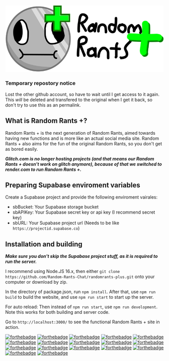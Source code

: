[![Random Rants +](./wpstatic/images/randomrants-plus.svg)](https://randomrants-plus.onrender.com)

### Temporary repostory notice

Lost the other github account, so have to wait until I get access to it again.
This _will_ be deleted and transfered to the original when I get it back, so don't try to use this as an permalink.

## What is Random Rants +?

Random Rants + is the next generation of Random Rants,
aimed towards having new functions and is more like an actual social media site.
Random Rants + also aims for the fun of the original Random Rants, so you don't get
as bored easily.

**_Glitch.com is no longer hosting projects (and that means our Random Rants + doesn't work on glitch anymore), because of that we switched to render.com to run Random Rants +._**

## Preparing Supabase enviroment variables

Create a Supabase project and provide the following enviroment vairales:

- sbBucket: Your Supabase storage bucket
- sbAPIKey: Your Supabase secret key or api key (I recommend secret key)
- sbURL: Your Supabase project url (Needs to be like `https://projectid.supabase.co`)

## Installation and building

**_Make sure you don't skip the Supabase project stuff, as it is required to run the server._**

I recommend using Node.JS 16.x, then either `git clone https://github.com/Random-Rants-Chat/randomrants-plus.git` onto your computer or download by zip.

In the directory of package.json, run `npm install`. After that, use `npm run build` to build the website, and use `npm run start` to start up the server.

For auto reload: Then instead of `npm run start`, use `npm run development`. Note this works for both building and server code.

Go to `http://localhost:3000/` to see the functional Random Rants + site in action.

[![forthebadge](https://forthebadge.com/images/featured/featured-uses-html.svg)](https://forthebadge.com)
[![forthebadge](https://forthebadge.com/images/featured/featured-uses-badges.svg)](https://forthebadge.com)
[![forthebadge](https://forthebadge.com/images/badges/built-by-developers.svg)](https://forthebadge.com)
[![forthebadge](https://forthebadge.com/images/badges/contains-tasty-spaghetti-code.svg)](https://forthebadge.com)
[![forthebadge](https://forthebadge.com/images/badges/contains-breadcrumbs.svg)](https://forthebadge.com)
[![forthebadge](https://forthebadge.com/images/badges/ctrl-c-ctrl-v.svg)](https://forthebadge.com)
[![forthebadge](https://forthebadge.com/images/badges/designed-in-ms-paint.svg)](https://forthebadge.com)
[![forthebadge](https://forthebadge.com/images/badges/not-a-bug-a-feature.svg)](https://forthebadge.com)
[![forthebadge](https://forthebadge.com/images/badges/works-on-my-machine.svg)](https://forthebadge.com)
[![forthebadge](https://forthebadge.com/images/badges/you-didnt-ask-for-this.svg)](https://forthebadge.com)
[![forthebadge](https://forthebadge.com/images/badges/0-percent-optimized.svg)](https://forthebadge.com)
[![forthebadge](https://forthebadge.com/images/badges/60-percent-of-the-time-works-every-time.svg)](https://forthebadge.com)
[![forthebadge](https://forthebadge.com/images/badges/powered-by-pull-requests.svg)](https://forthebadge.com)
[![forthebadge](https://forthebadge.com/images/badges/powered-by-jeffs-keyboard.svg)](https://forthebadge.com)
[![forthebadge](https://forthebadge.com/images/badges/powered-by-electricity.svg)](https://forthebadge.com)
[![forthebadge](https://forthebadge.com/images/badges/powered-by-coders-sweat.svg)](https://forthebadge.com)
[![forthebadge](https://forthebadge.com/images/badges/uses-brains.svg)](https://forthebadge.com)
